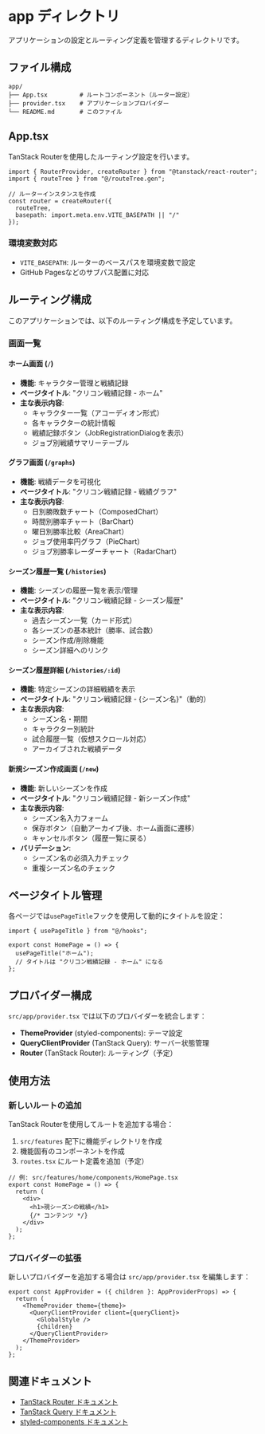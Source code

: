 # app ディレクトリ

アプリケーションの設定とルーティング定義を管理するディレクトリです。

## ファイル構成

```
app/
├── App.tsx         # ルートコンポーネント（ルーター設定）
├── provider.tsx    # アプリケーションプロバイダー
└── README.md       # このファイル
```

## App.tsx

TanStack Routerを使用したルーティング設定を行います。

```tsx
import { RouterProvider, createRouter } from "@tanstack/react-router";
import { routeTree } from "@/routeTree.gen";

// ルーターインスタンスを作成
const router = createRouter({ 
  routeTree, 
  basepath: import.meta.env.VITE_BASEPATH || "/" 
});
```

### 環境変数対応

- `VITE_BASEPATH`: ルーターのベースパスを環境変数で設定
- GitHub Pagesなどのサブパス配置に対応

## ルーティング構成

このアプリケーションでは、以下のルーティング構成を予定しています。

### 画面一覧

#### ホーム画面 (`/`)

- **機能**: キャラクター管理と戦績記録
- **ページタイトル**: "クリコン戦績記録 - ホーム"
- **主な表示内容**:
  - キャラクター一覧（アコーディオン形式）
  - 各キャラクターの統計情報
  - 戦績記録ボタン（JobRegistrationDialogを表示）
  - ジョブ別戦績サマリーテーブル

#### グラフ画面 (`/graphs`)

- **機能**: 戦績データを可視化
- **ページタイトル**: "クリコン戦績記録 - 戦績グラフ"
- **主な表示内容**:
  - 日別勝敗数チャート（ComposedChart）
  - 時間別勝率チャート（BarChart）
  - 曜日別勝率比較（AreaChart）
  - ジョブ使用率円グラフ（PieChart）
  - ジョブ別勝率レーダーチャート（RadarChart）

#### シーズン履歴一覧 (`/histories`)

- **機能**: シーズンの履歴一覧を表示/管理
- **ページタイトル**: "クリコン戦績記録 - シーズン履歴"
- **主な表示内容**:
  - 過去シーズン一覧（カード形式）
  - 各シーズンの基本統計（勝率、試合数）
  - シーズン作成/削除機能
  - シーズン詳細へのリンク

#### シーズン履歴詳細 (`/histories/:id`)

- **機能**: 特定シーズンの詳細戦績を表示
- **ページタイトル**: "クリコン戦績記録 - {シーズン名}"（動的）
- **主な表示内容**:
  - シーズン名・期間
  - キャラクター別統計
  - 試合履歴一覧（仮想スクロール対応）
  - アーカイブされた戦績データ

#### 新規シーズン作成画面 (`/new`)

- **機能**: 新しいシーズンを作成
- **ページタイトル**: "クリコン戦績記録 - 新シーズン作成"
- **主な表示内容**:
  - シーズン名入力フォーム
  - 保存ボタン（自動アーカイブ後、ホーム画面に遷移）
  - キャンセルボタン（履歴一覧に戻る）
- **バリデーション**:
  - シーズン名の必須入力チェック
  - 重複シーズン名のチェック

## ページタイトル管理

各ページでは`usePageTitle`フックを使用して動的にタイトルを設定：

```tsx
import { usePageTitle } from "@/hooks";

export const HomePage = () => {
  usePageTitle("ホーム");
  // タイトルは "クリコン戦績記録 - ホーム" になる
};
```

## プロバイダー構成

`src/app/provider.tsx` では以下のプロバイダーを統合します：

- **ThemeProvider** (styled-components): テーマ設定
- **QueryClientProvider** (TanStack Query): サーバー状態管理
- **Router** (TanStack Router): ルーティング（予定）

## 使用方法

### 新しいルートの追加

TanStack Routerを使用してルートを追加する場合：

1. `src/features` 配下に機能ディレクトリを作成
2. 機能固有のコンポーネントを作成
3. `routes.tsx` にルート定義を追加（予定）

```tsx
// 例: src/features/home/components/HomePage.tsx
export const HomePage = () => {
  return (
    <div>
      <h1>現シーズンの戦績</h1>
      {/* コンテンツ */}
    </div>
  );
};
```

### プロバイダーの拡張

新しいプロバイダーを追加する場合は `src/app/provider.tsx` を編集します：

```tsx
export const AppProvider = ({ children }: AppProviderProps) => {
  return (
    <ThemeProvider theme={theme}>
      <QueryClientProvider client={queryClient}>
        <GlobalStyle />
        {children}
      </QueryClientProvider>
    </ThemeProvider>
  );
};
```

## 関連ドキュメント

- [TanStack Router ドキュメント](https://tanstack.com/router)
- [TanStack Query ドキュメント](https://tanstack.com/query)
- [styled-components ドキュメント](https://styled-components.com/)
